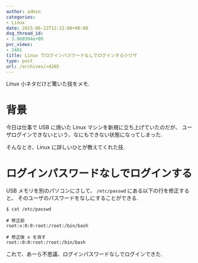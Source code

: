 ```yaml
---
author: admin
categories:
- Linux
date: 2015-06-22T12:22:00+00:00
dsq_thread_id:
- 3.868994e+09
pvc_views:
- 2481
title: Linux でログインパスワードなしでログインする小ワザ
type: post
url: /archives/=4205
---
```


Linux 小ネタだけど驚いた技をメモ.

背景
====

今日は仕事で USB に焼いた Linux マシンを新規に立ち上げていたのだが、
ユーザログインできないという、なにもできない状態になってしまった.

そんなとき、Linux に詳しいひとが教えてくれた技.

ログインパスワードなしでログインする
====================================

USB メモリを別のパソコンにさして、 `/etc/passwd`
にある以下の行を修正すると、
そのユーザのパスワードをなしにすることができる.

``` {.bash}
$ cat /etc/passwd

# 修正前
root:x:0:0:root:/root:/bin/bash

# 修正後 x を消す
root::0:0:root:/root:/bin/bash
```

これで、あーら不思議、ログインパスワードなしでログインできた.
